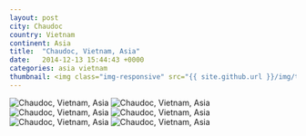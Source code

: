 ```yaml
---
layout: post
city: Chaudoc
country: Vietnam
continent: Asia
title:  "Chaudoc, Vietnam, Asia"
date:   2014-12-13 15:44:43 +0000
categories: asia vietnam
thumbnail: <img class="img-responsive" src="{{ site.github.url }}/img/thumbnails/chaudoc-3.jpg" alt="Chaudoc Vietnam" />
---
```


<div class="img-container">
	<img class="img-responsive" src="{{ site.github.url }}/img/countries/vietnam/chaudoc-1.jpg" alt="Chaudoc, Vietnam, Asia"/>
	<img class="img-responsive" src="{{ site.github.url }}/img/countries/vietnam/chaudoc-2.jpg" alt="Chaudoc, Vietnam, Asia"/>
	<img class="img-responsive" src="{{ site.github.url }}/img/countries/vietnam/chaudoc-3.jpg" alt="Chaudoc, Vietnam, Asia"/>
	<img class="img-responsive" src="{{ site.github.url }}/img/countries/vietnam/chaudoc-4.jpg" alt="Chaudoc, Vietnam, Asia"/>
	<img class="img-responsive" src="{{ site.github.url }}/img/countries/vietnam/chaudoc-5.jpg" alt="Chaudoc, Vietnam, Asia"/>
	<img class="img-responsive" src="{{ site.github.url }}/img/countries/vietnam/chaudoc-6.jpg" alt="Chaudoc, Vietnam, Asia"/>
</div>
